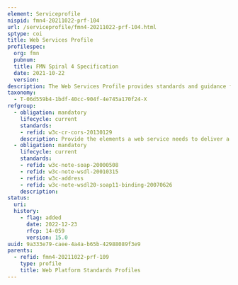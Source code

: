 ```yaml
---
element: Serviceprofile
nispid: fmn4-20211022-prf-104
url: /serviceprofile/fmn4-20211022-prf-104.html
sptype: coi
title: Web Services Profile
profilespec:
  org: fmn
  pubnum: 
  title: FMN Spiral 4 Specification
  date: 2021-10-22
  version: 
description: The Web Services Profile provides standards and guidance for transport-neutral mechanisms to address structured exchange of information in a decentralized, distributed environment via web services.
taxonomy:
  - T-06d559b4-1bdf-40cc-904f-4e745a170f24-X
refgroup:
  - obligation: mandatory
    lifecycle: current
    standards: 
    - refid: w3c-cr-cors-20130129
    description: Provide the elements a web service needs to deliver a suitable UI service, such as remote portlet functionality.
  - obligation: mandatory
    lifecycle: current
    standards: 
    - refid: w3c-note-soap-20000508
    - refid: w3c-note-wsdl-20010315
    - refid: w3c-address
    - refid: w3c-note-wsdl20-soap11-binding-20070626
    description: 
status:
  uri: 
  history: 
    - flag: added
      date: 2022-12-23
      rfcp: 14-059
      version: 15.0
uuid: 9a333e79-caee-4a4a-b65b-42988089f3e9
parents:
  - refid: fmn4-20211022-prf-109
    type: profile
    title: Web Platform Standards Profiles
---
```

